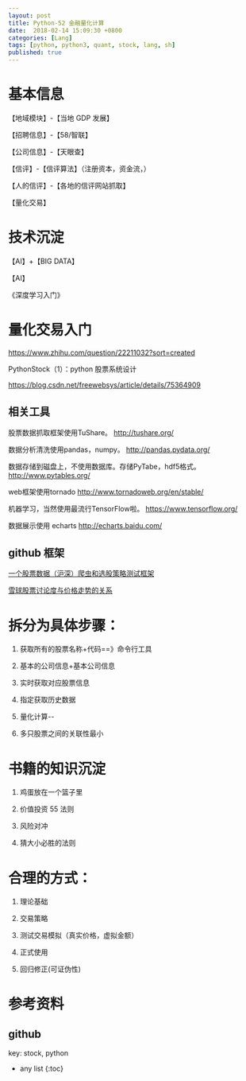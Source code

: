 ```yaml
---
layout: post
title: Python-52 金融量化计算
date:  2018-02-14 15:09:30 +0800
categories: [Lang]
tags: [python, python3, quant, stock, lang, sh]
published: true
---
```


# 基本信息

【地域模块】-【当地 GDP 发展】

【招聘信息】-【58/智联】

【公司信息】-【天眼查】

【信评】-【信评算法】（注册资本，资金流，）

【人的信评】-【各地的信评网站抓取】

【量化交易】

# 技术沉淀

【AI】+【BIG DATA】

【AI】

《深度学习入门》

# 量化交易入门

https://www.zhihu.com/question/22211032?sort=created

PythonStock（1）：python 股票系统设计

https://blog.csdn.net/freewebsys/article/details/75364909

## 相关工具

股票数据抓取框架使用TuShare。 
http://tushare.org/

数据分析清洗使用pandas，numpy。 
http://pandas.pydata.org/

数据存储到磁盘上，不使用数据库。存储PyTabe，hdf5格式。 
http://www.pytables.org/

web框架使用tornado 
http://www.tornadoweb.org/en/stable/

机器学习，当然使用最流行TensorFlow啦。 
https://www.tensorflow.org/

数据展示使用 echarts 
http://echarts.baidu.com/

## github 框架

[一个股票数据（沪深）爬虫和选股策略测试框架](https://github.com/benitoro/stockholm)

[雪球股票讨论度与价格走势的关系](https://github.com/garydai/stock)


# 拆分为具体步骤：

1. 获取所有的股票名称+代码==》命令行工具

2. 基本的公司信息+基本公司信息

3. 实时获取对应股票信息

4. 指定获取历史数据

5. 量化计算--

6. 多只股票之间的关联性最小


# 书籍的知识沉淀

1. 鸡蛋放在一个篮子里

2. 价值投资 55 法则

3. 风险对冲

4. 猜大小必胜的法则

# 合理的方式：

1. 理论基础

2. 交易策略

3. 测试交易模拟（真实价格，虚拟金额）

4. 正式使用

5. 回归修正(可证伪性)

# 参考资料

## github

key: stock, python

* any list
{:toc}
